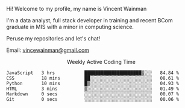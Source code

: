 Hi! Welcome to my profile, my name is Vincent Wainman

I'm a data analyst, full stack developer in training and recent BCom graduate in MIS with a minor in computing science. 

Peruse my repositories and let's chat!

Email: vincewainman@gmail.com

<p align="center"> Weekly Active Coding Time </p>
<!--START_SECTION:waka-->

```text
JavaScript   3 hrs           █████████████████████▒░░░   84.84 %
CSS          18 mins         ██░░░░░░░░░░░░░░░░░░░░░░░   08.61 %
Python       10 mins         █▒░░░░░░░░░░░░░░░░░░░░░░░   04.93 %
HTML         3 mins          ▒░░░░░░░░░░░░░░░░░░░░░░░░   01.49 %
Markdown     0 secs          ░░░░░░░░░░░░░░░░░░░░░░░░░   00.07 %
Git          0 secs          ░░░░░░░░░░░░░░░░░░░░░░░░░   00.06 %
```

<!--END_SECTION:waka-->

